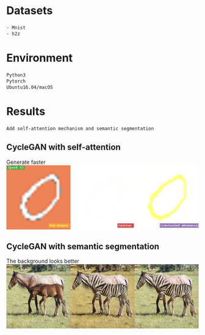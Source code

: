 # Datasets
    - Mnist
    - h2z

# Environment
    Python3
    Pytorch
    Ubuntu16.04/macOS

# Results
    Add self-attention mechanism and semantic segmentation

## CycleGAN with self-attention
 Generate faster
 <img src='images/1.png' width='600' title=''>

## CycleGAN with semantic segmentation
 The background looks better
 <img src='images/n02381460_1920_real.png' width='600' title=''>

